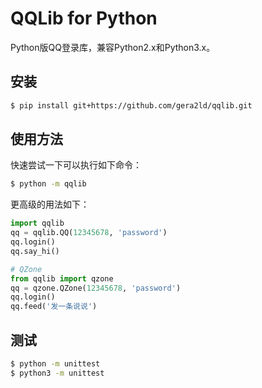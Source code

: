 QQLib for Python
===

Python版QQ登录库，兼容Python2.x和Python3.x。

安装
---
``` sh
$ pip install git+https://github.com/gera2ld/qqlib.git
```

使用方法
---
快速尝试一下可以执行如下命令：
``` sh
$ python -m qqlib
```

更高级的用法如下：
``` python
import qqlib
qq = qqlib.QQ(12345678, 'password')
qq.login()
qq.say_hi()

# QZone
from qqlib import qzone
qq = qzone.QZone(12345678, 'password')
qq.login()
qq.feed('发一条说说')
```

测试
---
``` sh
$ python -m unittest
$ python3 -m unittest
```
